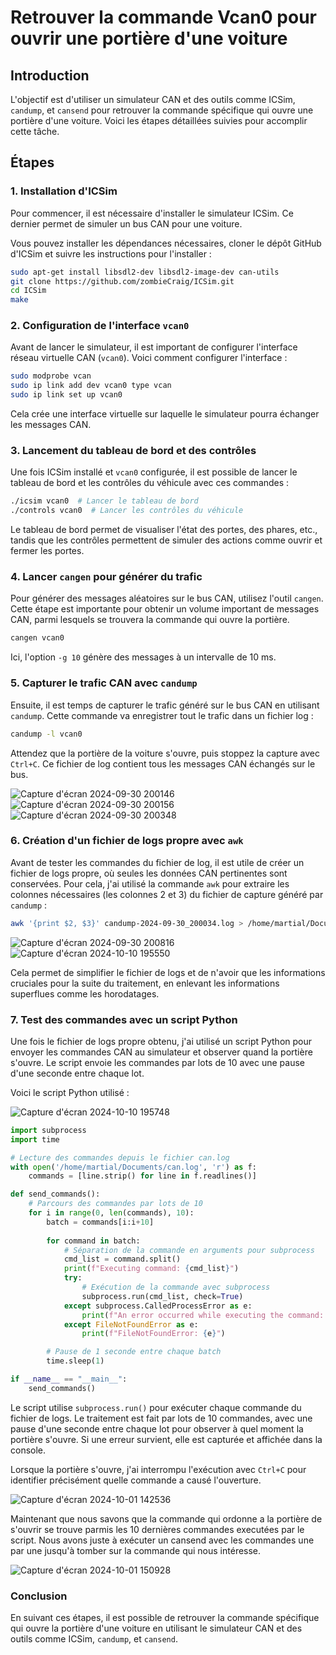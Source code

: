 
# Retrouver la commande Vcan0 pour ouvrir une portière d'une voiture

## Introduction

L'objectif est d'utiliser un simulateur CAN et des outils comme ICSim, `candump`, et `cansend` pour retrouver la commande spécifique qui ouvre une portière d'une voiture. Voici les étapes détaillées suivies pour accomplir cette tâche.

## Étapes

### 1. Installation d'ICSim

Pour commencer, il est nécessaire d'installer le simulateur ICSim. Ce dernier permet de simuler un bus CAN pour une voiture. 

Vous pouvez installer les dépendances nécessaires, cloner le dépôt GitHub d'ICSim et suivre les instructions pour l'installer :
```bash
sudo apt-get install libsdl2-dev libsdl2-image-dev can-utils  
git clone https://github.com/zombieCraig/ICSim.git
cd ICSim
make
```

### 2. Configuration de l'interface `vcan0`

Avant de lancer le simulateur, il est important de configurer l'interface réseau virtuelle CAN (`vcan0`). Voici comment configurer l'interface :

```bash
sudo modprobe vcan
sudo ip link add dev vcan0 type vcan
sudo ip link set up vcan0
```

Cela crée une interface virtuelle sur laquelle le simulateur pourra échanger les messages CAN.

### 3. Lancement du tableau de bord et des contrôles

Une fois ICSim installé et `vcan0` configurée, il est possible de lancer le tableau de bord et les contrôles du véhicule avec ces commandes :

```bash
./icsim vcan0  # Lancer le tableau de bord
./controls vcan0  # Lancer les contrôles du véhicule
```

Le tableau de bord permet de visualiser l'état des portes, des phares, etc., tandis que les contrôles permettent de simuler des actions comme ouvrir et fermer les portes.

### 4. Lancer `cangen` pour générer du trafic

Pour générer des messages aléatoires sur le bus CAN, utilisez l'outil `cangen`. Cette étape est importante pour obtenir un volume important de messages CAN, parmi lesquels se trouvera la commande qui ouvre la portière.

```bash
cangen vcan0 
```

Ici, l'option `-g 10` génère des messages à un intervalle de 10 ms.

### 5. Capturer le trafic CAN avec `candump`

Ensuite, il est temps de capturer le trafic généré sur le bus CAN en utilisant `candump`. Cette commande va enregistrer tout le trafic dans un fichier log :

```bash
candump -l vcan0
```

Attendez que la portière de la voiture s'ouvre, puis stoppez la capture avec `Ctrl+C`. Ce fichier de log contient tous les messages CAN échangés sur le bus.

![Capture d'écran 2024-09-30 200146](https://github.com/user-attachments/assets/ec9a87b0-f0e6-405a-bc05-4959e3f5954f)
![Capture d'écran 2024-09-30 200156](https://github.com/user-attachments/assets/4d693d15-b30c-4ab3-a51c-430a979f9790)
![Capture d'écran 2024-09-30 200348](https://github.com/user-attachments/assets/4146be59-f0c1-4e5e-b746-8f7f392608fe)


### 6. Création d'un fichier de logs propre avec `awk`

Avant de tester les commandes du fichier de log, il est utile de créer un fichier de logs propre, où seules les données CAN pertinentes sont conservées. Pour cela, j'ai utilisé la commande `awk` pour extraire les colonnes nécessaires (les colonnes 2 et 3) du fichier de capture généré par `candump` :

```bash
awk '{print $2, $3}' candump-2024-09-30_200034.log > /home/martial/Documents/can.log
```
![Capture d'écran 2024-09-30 200816](https://github.com/user-attachments/assets/e93e2291-4309-4794-a6e8-8c00734d6d49)
![Capture d'écran 2024-10-10 195550](https://github.com/user-attachments/assets/dc89567e-3bed-43c5-9451-9d46815290b1)

Cela permet de simplifier le fichier de logs et de n'avoir que les informations cruciales pour la suite du traitement, en enlevant les informations superflues comme les horodatages.

### 7. Test des commandes avec un script Python

Une fois le fichier de logs propre obtenu, j'ai utilisé un script Python pour envoyer les commandes CAN au simulateur et observer quand la portière s'ouvre. Le script envoie les commandes par lots de 10 avec une pause d'une seconde entre chaque lot.

Voici le script Python utilisé :

![Capture d'écran 2024-10-10 195748](https://github.com/user-attachments/assets/6307098b-9d9b-4e66-82b0-917a1f75557e)


```python
import subprocess
import time

# Lecture des commandes depuis le fichier can.log
with open('/home/martial/Documents/can.log', 'r') as f:
    commands = [line.strip() for line in f.readlines()]

def send_commands():
    # Parcours des commandes par lots de 10
    for i in range(0, len(commands), 10):
        batch = commands[i:i+10]
        
        for command in batch:
            # Séparation de la commande en arguments pour subprocess
            cmd_list = command.split()
            print(f"Executing command: {cmd_list}")
            try:
                # Exécution de la commande avec subprocess
                subprocess.run(cmd_list, check=True)
            except subprocess.CalledProcessError as e:
                print(f"An error occurred while executing the command: {e}")
            except FileNotFoundError as e:
                print(f"FileNotFoundError: {e}")

        # Pause de 1 seconde entre chaque batch
        time.sleep(1)

if __name__ == "__main__":
    send_commands()
```

Le script utilise `subprocess.run()` pour exécuter chaque commande du fichier de logs. Le traitement est fait par lots de 10 commandes, avec une pause d'une seconde entre chaque lot pour observer à quel moment la portière s'ouvre. Si une erreur survient, elle est capturée et affichée dans la console.

Lorsque la portière s'ouvre, j'ai interrompu l'exécution avec `Ctrl+C` pour identifier précisément quelle commande a causé l'ouverture.

![Capture d'écran 2024-10-01 142536](https://github.com/user-attachments/assets/a71bcc6b-6c92-447b-adbd-28be81345793)

Maintenant que nous savons que la commande qui ordonne a la portière de s'ouvrir se trouve parmis les 10 dernières commandes executées par le script. Nous avons juste à exécuter un cansend avec les commandes une par une jusqu'à tomber sur la commande qui nous intéresse.

![Capture d'écran 2024-10-01 150928](https://github.com/user-attachments/assets/b34a6414-c408-4f79-a299-bd7fdc355d4f)


### Conclusion

En suivant ces étapes, il est possible de retrouver la commande spécifique qui ouvre la portière d'une voiture en utilisant le simulateur CAN et des outils comme ICSim, `candump`, et `cansend`.
